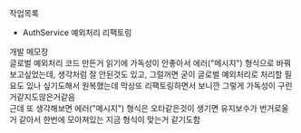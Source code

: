 작업목록  
- AuthService 예외처리 리팩토링

개발 메모장  
글로벌 예외처리 코드 만든거 읽기에 가독성이 안좋아서 에러("메시지") 형식으로 바꿔보고싶었는데,
생각처럼 잘 안된것도 있고, 그럴꺼면 굳이 글로벌 예외처리로 처리할 필요도 있나 싶기도해서 원복했는데
막상또 리팩토링하면서 보니깐 그렇게 가독성이 구린거같지도않은거같음  
근데 또 생각해보면 에러("메시지") 형식은 오타같은것이 생기면 유지보수가 번거로울 거 같아서
한번에 모아져있는 지금 형식이 맞는거 같기도함